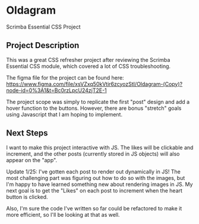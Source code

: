 # Oldagram
 Scrimba Essential CSS Project

## Project Description

This was a great CSS refresher project after reviewing the Scrimba Essential CSS module, which covered a lot of CSS troubleshooting.

The figma file for the project can be found here: https://www.figma.com/file/xsVZxq50kVtir6zcyozStI/Oldagram-(Copy)?node-id=0%3A1&t=Bc0rzLpcU24zjT2E-1

The project scope was simply to replicate the first "post" design and add a hover function to the buttons. However, there are bonus "stretch" goals using Javascript that I am hoping to implement.  

## Next Steps

I want to make this project interactive with JS. The likes will be clickable and increment, and the other posts (currently stored in JS objects) will also appear on the "app". 

Update 1/25: I've gotten each post to render out dynamically in JS! The most challenging part was figuring out how to do so with the images, but I'm happy to have learned something new about rendering images in JS. My next goal is to get the "Likes" on each post to increment when the heart button is clicked. 

Also, I'm sure the code I've written so far could be refactored to make it more efficient, so I'll be looking at that as well. 
